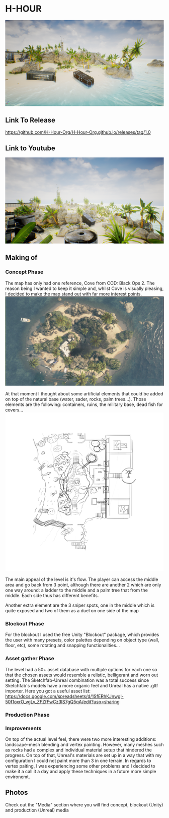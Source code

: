  # H-HOUR 
![Preview](https://github.com/H-Hour-Org/H-Hour-Org.github.io/blob/master/Media/Unreal/HighresScreenshot00033.png?raw=true)

## Link To Release
https://github.com/H-Hour-Org/H-Hour-Org.github.io/releases/tag/1.0

## Link to Youtube 
[![H-Hour video](https://github.com/H-Hour-Org/H-Hour-Org.github.io/blob/master/Media/Unreal/HighresScreenshot00027.png?raw=true)](https://youtu.be/9DEpsvblBMo)

## Making of
### Concept Phase
The map has only had one reference, Cove from COD: Black Ops 2. The reason being I wanted to keep it simple and, whilst Cove is visually pleasing, I decided to make the map stand out with far more interest points. 
![Cove](https://github.com/H-Hour-Org/H-Hour-Org.github.io/blob/master/Media/Concept/Ref.png?raw=true)

At that moment I thought about some artificial elements that could be added on top of the natural base (water, sader, rocks, palm trees...). Those elements are the following: containers, ruins, the military base, dead fish for covers... 
![Concept](https://github.com/H-Hour-Org/H-Hour-Org.github.io/blob/master/Media/Concept/Concept.png)

The main appeal of the level is it's flow. The player can access the middle area and go back from 3 point, although there are another 2 which are only one way around: a ladder to the middle and a palm tree that from the middle. Each side thus has different benefits. 

Another extra element are the 3 sniper spots, one in the middle which is quite exposed and two of them as a duel on one side of the map

### Blockout Phase
For the blockout I used the free Unity "Blockout" package, which provides the user with many presets, color palettes depending on object type (wall, floor, etc), some rotating and snapping functionalities... 

### Asset gather Phase
The level had a 50+ asset database with multiple options for each one so that the chosen assets would resemble a relistic, belligerant and worn out setting.
The Sketchfab-Unreal combination was a total success since Sketchfab's models have a more organic feel and Unreal has a native .gltf importer.
Here you got a useful asset list:
https://docs.google.com/spreadsheets/d/1SfERhKJnwgl-50f1oxrO_vgLv_ZFZfFwCz3lS7gQ5qA/edit?usp=sharing 

### Production Phase

### Improvements
On top of the actual level feel, there were two more interesting additions: landscape-mesh blending and vertex painting. However, many meshes such as rocks had a complex and individual material setup that hindered the progress. On top of that, Unreal's materials are set up in a way that with my configuration I could not paint more than 3 in one terrain. In regards to vertex paiting, I was experiencing some other problems and I decided to make it a call it a day and apply these techniques in a future more simple environemt. 

## Photos
Check out the "Media" section where you will find concept, blockout (Unity) and production (Unreal) media 

